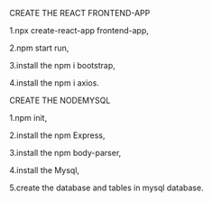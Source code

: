 CREATE THE REACT FRONTEND-APP 
                            
1.npx create-react-app frontend-app,
                             
2.npm start run,
        
3.install the npm i bootstrap,
                             
4.install the npm i axios.

CREATE THE NODEMYSQL 

1.npm init,
                                                   
2.install the npm Express,
                                                   
3.install the npm body-parser,
                                                   
4.install the Mysql,

5.create the database and tables in mysql database.
